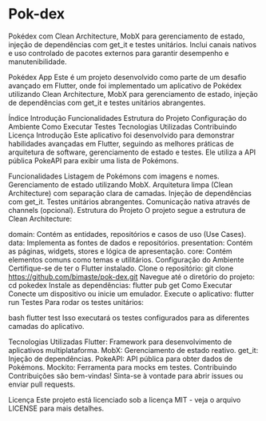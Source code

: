 # Pok-dex
Pokédex com Clean Architecture, MobX para gerenciamento de estado, injeção de dependências com get_it e testes unitários. Inclui canais nativos e uso controlado de pacotes externos para garantir desempenho e manutenibilidade.


Pokédex App
Este é um projeto desenvolvido como parte de um desafio avançado em Flutter, onde foi implementado um aplicativo de Pokédex utilizando Clean Architecture, MobX para gerenciamento de estado, injeção de dependências com get_it e testes unitários abrangentes.

Índice
Introdução
Funcionalidades
Estrutura do Projeto
Configuração do Ambiente
Como Executar
Testes
Tecnologias Utilizadas
Contribuindo
Licença
Introdução
Este aplicativo foi desenvolvido para demonstrar habilidades avançadas em Flutter, seguindo as melhores práticas de arquitetura de software, gerenciamento de estado e testes. Ele utiliza a API pública PokeAPI para exibir uma lista de Pokémons.

Funcionalidades
Listagem de Pokémons com imagens e nomes.
Gerenciamento de estado utilizando MobX.
Arquitetura limpa (Clean Architecture) com separação clara de camadas.
Injeção de dependências com get_it.
Testes unitários abrangentes.
Comunicação nativa através de channels (opcional).
Estrutura do Projeto
O projeto segue a estrutura de Clean Architecture:

domain: Contém as entidades, repositórios e casos de uso (Use Cases).
data: Implementa as fontes de dados e repositórios.
presentation: Contém as páginas, widgets, stores e lógica de apresentação.
core: Contém elementos comuns como temas e utilitários.
Configuração do Ambiente
Certifique-se de ter o Flutter instalado.
Clone o repositório: git clone https://github.com/bimaste/pok-dex.git
Navegue até o diretório do projeto: cd pokedex
Instale as dependências: flutter pub get
Como Executar
Conecte um dispositivo ou inicie um emulador.
Execute o aplicativo: flutter run
Testes
Para rodar os testes unitários:

bash
flutter test
Isso executará os testes configurados para as diferentes camadas do aplicativo.

Tecnologias Utilizadas
Flutter: Framework para desenvolvimento de aplicativos multiplataforma.
MobX: Gerenciamento de estado reativo.
get_it: Injeção de dependências.
PokeAPI: API pública para obter dados de Pokémons.
Mockito: Ferramenta para mocks em testes.
Contribuindo
Contribuições são bem-vindas! Sinta-se à vontade para abrir issues ou enviar pull requests.

Licença
Este projeto está licenciado sob a licença MIT - veja o arquivo LICENSE para mais detalhes.
